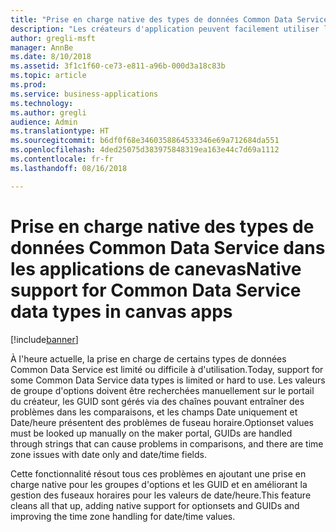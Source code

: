 ```yaml
---
title: "Prise en charge native des types de données Common Data Service dans les applications de canevas"
description: "Les créateurs d'application peuvent facilement utiliser les données de type groupes d'options, GUID, Date uniquement et Date uniquement sans fuseau horaire"
author: gregli-msft
manager: AnnBe
ms.date: 8/10/2018
ms.assetid: 3f1c1f60-ce73-e811-a96b-000d3a18c83b
ms.topic: article
ms.prod: 
ms.service: business-applications
ms.technology: 
ms.author: gregli
audience: Admin
ms.translationtype: HT
ms.sourcegitcommit: b6df0f68e3460358864533346e69a712684da551
ms.openlocfilehash: 4ded25075d383975848319ea163e44c7d69a1112
ms.contentlocale: fr-fr
ms.lasthandoff: 08/16/2018

---
```

# <a name="native-support-for-common-data-service-data-types-in-canvas-apps"></a><span data-ttu-id="e3e4b-103">Prise en charge native des types de données Common Data Service dans les applications de canevas</span><span class="sxs-lookup"><span data-stu-id="e3e4b-103">Native support for Common Data Service data types in canvas apps</span></span>


[!include[banner](../../includes/banner.md)]

<span data-ttu-id="e3e4b-104">À l'heure actuelle, la prise en charge de certains types de données Common Data Service est limité ou difficile à d'utilisation.</span><span class="sxs-lookup"><span data-stu-id="e3e4b-104">Today, support for some Common Data Service data types is limited or hard to use.</span></span> <span data-ttu-id="e3e4b-105">Les valeurs de groupe d'options doivent être recherchées manuellement sur le portail du créateur, les GUID sont gérés via des chaînes pouvant entraîner des problèmes dans les comparaisons, et les champs Date uniquement et Date/heure présentent des problèmes de fuseau horaire.</span><span class="sxs-lookup"><span data-stu-id="e3e4b-105">Optionset values must be looked up manually on the maker portal, GUIDs are handled through strings that can cause problems in comparisons, and there are time zone issues with date only and date/time fields.</span></span>

<span data-ttu-id="e3e4b-106">Cette fonctionnalité résout tous ces problèmes en ajoutant une prise en charge native pour les groupes d'options et les GUID et en améliorant la gestion des fuseaux horaires pour les valeurs de date/heure.</span><span class="sxs-lookup"><span data-stu-id="e3e4b-106">This feature cleans all that up, adding native support for optionsets and GUIDs and improving the time zone handling for date/time values.</span></span>

